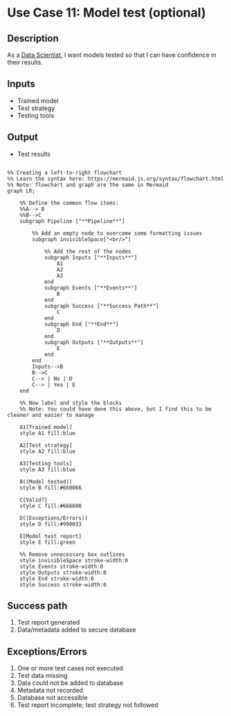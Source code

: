 # Use Case 11: Model test (optional)

## Description

As a <a href="https://github.com/MLOps-OpenAPI/arch-diagrams?tab=readme-ov-file#data-scientists">Data Scientist</a>, I want models tested so that I can have confidence in their results.

## Inputs

* Trained model
* Test strategy
* Testing tools

## Output

* Test results

```mermaid

%% Creating a left-to-right flowchart
%% Learn the syntax here: https://mermaid.js.org/syntax/flowchart.html
%% Note: flowchart and graph are the same in Mermaid
graph LR;

    %% Define the common flow items:
    %%A--> B
    %%B-->C
    subgraph Pipeline ["**Pipeline**"]
        
        %% Add an empty node to overcome some formatting issues
        subgraph invisibleSpace["<br/>"]

            %% Add the rest of the nodes
            subgraph Inputs ["**Inputs**"]
                A1
                A2
                A3
            end
            subgraph Events ["**Events**"]
                B
            end
            subgraph Success ["**Success Path**"]
                C
            end
            subgraph End ["**End**"]
                D
            end
            subgraph Outputs ["**Outputs**"]
                E
            end
        end
        Inputs-->B
        B-->C
        C--> | No | D
        C--> | Yes | E
    end

    %% Now label and style the blocks
    %% Note: You could have done this above, but I find this to be cleaner and easier to manage

    A1[Trained model]
    style A1 fill:blue

    A2[Test strategy]
    style A2 fill:blue

    A3[Testing tools]
    style A3 fill:blue

    B((Model tested))
    style B fill:#660066

    C{Valid?}
    style C fill:#666600

    D((Exceptions/Errors))
    style D fill:#990033

    E[Model test report]
    style E fill:green

    %% Remove unnecessary box outlines
    style invisibleSpace stroke-width:0
    style Events stroke-width:0
    style Outputs stroke-width:0
    style End stroke-width:0
    style Success stroke-width:0

```


## Success path

1. Test report generated
2. Data/metadata added to secure database
    
## Exceptions/Errors

1. One or more test cases not executed
2. Test data missing
3. Data could not be added to database
4. Metadata not recorded
5. Database not accessible
6. Test report incomplete; test strategy not followed